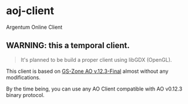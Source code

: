 # aoj-client
Argentum Online Client

## WARNING: this a **temporal** client.

> It's planned to be build a proper client using libGDX (OpenGL).


This client is based on [GS-Zone AO v.12.3-Final](https://www.gs-zone.org/temas/cliente-servidor-v0-12-3-completos-y-funcionales.31776/) almost without any modifications.

By the time being, you can use any AO Client compatible with AO v0.12.3 binary protocol.

